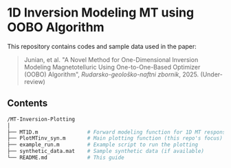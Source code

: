 # 1D Inversion Modeling MT using OOBO Algorithm

This repository contains codes and sample data used in the paper:

> Junian, et al. "A Novel Method for One-Dimensional Inversion Modeling Magnetotelluric Using One-to-One-Based Optimizer (OOBO) Algorithm", *Rudarsko-geološko-naftni zbornik*, 2025. (Under-review)

## Contents
```bash
/MT-Inversion-Plotting
│
├── MT1D.m                # Forward modeling function for 1D MT response
├── PlotMTinv_syn.m       # Main plotting function (this repo's focus)
├── example_run.m         # Example script to run the plotting
├── synthetic_data.mat    # Sample synthetic data (if available)
└── README.md             # This guide

